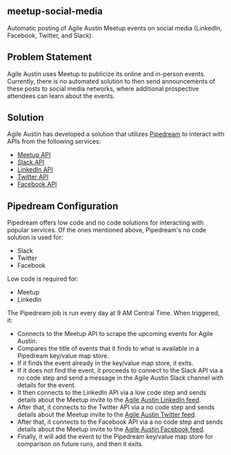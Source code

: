 ## meetup-social-media
Automatic posting of Agile Austin Meetup events on social media (LinkedIn, Facebook, Twitter, and Slack).

## Problem Statement
Agile Austin uses Meetup to publicize its online and in-person events. Currently, there is no automated solution to then send announcements of these posts to social media networks, where additional prospective attendees can learn about the events.

## Solution
Agile Austin has developed a solution that utilizes [Pipedream](https://pipedream.com) to interact with APIs from the following services:

* [Meetup API](https://www.meetup.com/api/general/)
* [Slack API](https://api.slack.com/)
* [LinkedIn API](https://developer.linkedin.com/product-catalog)
* [Twitter API](https://developer.twitter.com/en/docs/twitter-api)
* [Facebook API](https://developers.facebook.com/docs/) 

## Pipedream Configuration

Pipedream offers low code and no code solutions for interacting with popular services. Of the ones mentioned above, Pipedream's no code solution is used for:

* Slack
* Twitter
* Facebook

Low code is required for:

* Meetup
* LinkedIn

The Pipedream job is run every day at 9 AM Central Time. When triggered, it:

* Connects to the Meetup API to scrape the upcoming events for Agile Austin.
* Compares the title of events that it finds to what is available in a Pipedream key/value map store.
* If it finds the event already in the key/value map store, it exits.
* If it does not find the event, it proceeds to connect to the Slack API via a no code step and send a message in the Agile Austin Slack channel with details for the event.
* It then connects to the LinkedIn API via a low code step and sends details about the Meetup invite to the [Agile Austin LinkedIn feed](https://www.linkedin.com/company/3707917).
* After that, it connects to the Twitter API via a no code step and sends details about the Meetup invite to the [Agile Austin Twitter feed](twitter.com/agileaustin).
* After that, it connects to the Facebook API via a no code step and sends details about the Meetup invite to the [Agile Austin Facebook feed](https://www.facebook.com/AgileAustin/).
* Finally, it will add the event to the Pipedream key/value map store for comparison on future runs, and then it exits.


